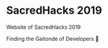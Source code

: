 # SacredHacks 2019

Website of SacredHacks 2019

Finding the Gaitonde of Developers :jack_o_lantern:
